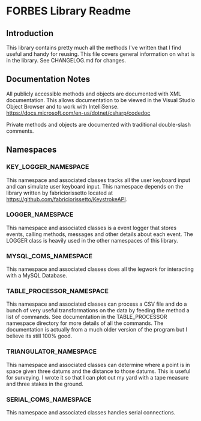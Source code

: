 # FORBES Library Readme

## Introduction

This library contains pretty much all the methods I've written that I find useful and handy for reusing. This file covers general information on what is in the library. See CHANGELOG.md for changes.

## Documentation Notes

All publicly accessible methods and objects are documented with XML documentation. This allows documentation to be viewed in the Visual Studio Object Browser and to work with IntelliSense. https://docs.microsoft.com/en-us/dotnet/csharp/codedoc

Private methods and objects are documented with traditional double-slash comments.

## Namespaces

### KEY_LOGGER_NAMESPACE

This namespace and associated classes tracks all the user keyboard input and can simulate user keyboard input. This namespace depends on the library written by fabriciorissetto located at https://github.com/fabriciorissetto/KeystrokeAPI.

### LOGGER_NAMESPACE

This namespace and associated classes is a event logger that stores events, calling methods, messages and other details about each event. The LOGGER class is heavily used in the other namespaces of this library.

### MYSQL_COMS_NAMESPACE

This namespace and associated classes does all the legwork for interacting with a MySQL Database.

### TABLE_PROCESSOR_NAMESPACE

This namespace and associated classes can process a CSV file and do a bunch of very useful transformations on the data by feeding the method a list of commands. See documentation in the TABLE_PROCESSOR namespace directory for more details of all the commands. The documentation is actually from a much older version of the program but I believe its still 100% good.

### TRIANGULATOR_NAMESPACE

This namespace and associated classes can determine where a point is in space given three datums and the distance to those datums. This is useful for surveying. I wrote it so that I can plot out my yard with a tape measure and three stakes in the ground.

### SERIAL_COMS_NAMESPACE

This namespace and associated classes handles serial connections.
